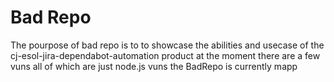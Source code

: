 # Bad Repo

The pourpose of bad repo is to to showcase the abilities and usecase of the cj-esol-jira-dependabot-automation product at the moment there are a few vuns all of which are just node.js vuns the BadRepo is currently mapp
